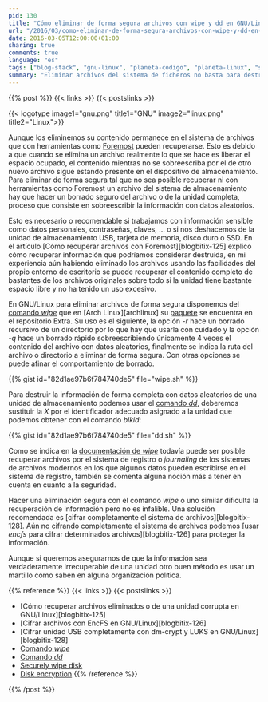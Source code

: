 ```yaml
---
pid: 130
title: "Cómo eliminar de forma segura archivos con wipe y dd en GNU/Linux"
url: "/2016/03/como-eliminar-de-forma-segura-archivos-con-wipe-y-dd-en-gnu-linux/"
date: 2016-03-05T12:00:00+01:00
sharing: true
comments: true
language: "es"
tags: ["blog-stack", "gnu-linux", "planeta-codigo", "planeta-linux", "seguridad", "software-libre"]
summary: "Eliminar archivos del sistema de ficheros no basta para destruir la información que contuvieran. Con herramientas como _Foremost_ su contenido puede ser recuperado, por ello cuando desechamos una unidad de almacenamiento (disco duro, memoria USB, targeta SD, SSD) conviene hacer un borrado seguro de la unidad, si trabajamos con información sensible quizá queramos hacer un borrado seguro de los archivos que eliminemos. Con el comando _wipe_ podemos borrar archivos individuales y con el comando _dd_ una unidad completa."
---
```


{{% post %}}
{{< links >}}
{{< postslinks >}}

{{< logotype image1="gnu.png" title1="GNU" image2="linux.png" title2="Linux">}}

Aunque los eliminemos su contenido permanece en el sistema de archivos que con herramientas como [Foremost](https://wiki.archlinux.org/index.php/Foremost) pueden recuperarse. Esto es debido a que cuando se elimina un archivo realmente lo que se hace es liberar el espacio ocupado, el contenido mientras no se sobreescriba por el de otro nuevo archivo sigue estando presente en el dispositivo de almacenamiento. Para eliminar de forma segura tal que no sea posible recuperar ni con herramientas como Foremost un archivo del sistema de almacenamiento hay que hacer un borrado seguro del archivo o de la unidad completa, proceso que consiste en sobreescribir la información con datos aleatorios.

Esto es necesario o recomendable si trabajamos con información sensible como datos personales, contraseñas, claves, ... o si nos deshacemos de la unidad de almacenamiento USB, tarjeta de memoria, disco duro o SSD. En el artículo [Cómo recuperar archivos con Foremost][blogbitix-125] explico cómo recuperar información que podríamos considerar destruida, en mi experiencia aún habiendo eliminado los archivos usando las facilidades del propio entorno de escritorio se puede recuperar el contenido completo de bastantes de los archivos originales sobre todo si la unidad tiene bastante espacio libre y no ha tenido un uso excesivo.

En GNU/Linux para eliminar archivos de forma segura disponemos del [comando _wipe_](http://linux.die.net/man/1/wipe) que en [Arch Linux][archlinux] su [paquete](https://www.archlinux.org/packages/extra/x86_64/wipe/) se encuentra en el repositorio Extra. Su uso es el siguiente, la opción _-r_ hace un borrado recursivo de un directorio por lo que hay que usarla con cuidado y la opción _-q_ hace un borrado rápido sobreescribiendo únicamente 4 veces el contenido del archivo con datos aleatorios, finalmente se indica la ruta del archivo o directorio a eliminar de forma segura. Con otras opciones se puede afinar el comportamiento de borrado.

{{% gist id="82d1ae97b6f784740de5" file="wipe.sh" %}}

Para destruir la información de forma completa con datos aleatorios de una unidad de almacenamiento podemos usar el [comando _dd_](http://linux.die.net/man/1/dd), deberemos sustituir la _X_ por el identificador adecuado asignado a la unidad que podemos obtener con el comando _blkid_:

{{% gist id="82d1ae97b6f784740de5" file="dd.sh" %}}

Como se indica en la [documentación de _wipe_](http://manpages.ubuntu.com/manpages/lucid/man1/wipe.1.html) todavía puede ser posible recuperar archivos por el sistema de registro o _journaling_ de los sistemas de archivos modernos en los que algunos datos pueden escribirse en el sistema de registro, también se comenta alguna noción más a tener en cuenta en cuanto a la seguridad.

Hacer una eliminación segura con el comando _wipe_ o uno similar dificulta la recuperación de información pero no es infalible. Una solución recomendada es [cifrar completamente el sistema de archivos][blogbitix-128]. Aún no cifrando completamente el sistema de archivos podemos [usar _encfs_ para cifrar determinados archivos][blogbitix-126] para proteger la información.

Aunque si queremos asegurarnos de que la información sea verdaderamente irrecuperable de una unidad otro buen método es usar un martillo como saben en alguna organización política.

{{% reference %}}
{{< links >}}
{{< postslinks >}}
* [Cómo recuperar archivos eliminados o de una unidad corrupta en GNU/Linux][blogbitix-125]
* [Cifrar archivos con EncFS en GNU/Linux][blogbitix-126]
* [Cifrar unidad USB completamente con dm-crypt y LUKS en GNU/Linux][blogbitix-128]
* [Comando _wipe_](http://linux.die.net/man/1/wipe)
* [Comando _dd_](http://linux.die.net/man/1/dd)
* [Securely wipe disk](https://wiki.archlinux.org/index.php/Securely_wipe_disk)
* [Disk encryption](https://wiki.archlinux.org/index.php/Disk_encryption)
{{% /reference %}}

{{% /post %}}

